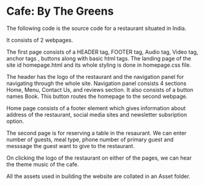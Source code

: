 # Cafe: By The Greens

The following code is the source code for a restaurant situated in India.

It consists of 2 webpages.

The first page consists of a HEADER tag, FOOTER tag, Audio tag, Video tag, anchor tags , buttons along with basic html tags. 
The landing page of the site id homepage.html and its whole styling is done in homepage.css file.

The header has the logo of the restaurant and the navigation panel for navigating through the whole site.
Navigation panel consists 4 sections Home, Menu, Contact Us, and reviews section. It also consists of a button names Book. 
This button routes the homepage to the second webpage.

Home page consists of a footer element which gives information about address of the restaurant, social media sites and newsletter subsription option.

The second page is for reserving a table in the resaurant.
We can enter number of guests, meal type, phone number of primary guest and messsage the guest want to give to the restaurant.

On clicking the logo of the restaurant on either of the pages, we can hear the theme music of the cafe.

All the assets used in building the website are collated in an Asset folder. 
